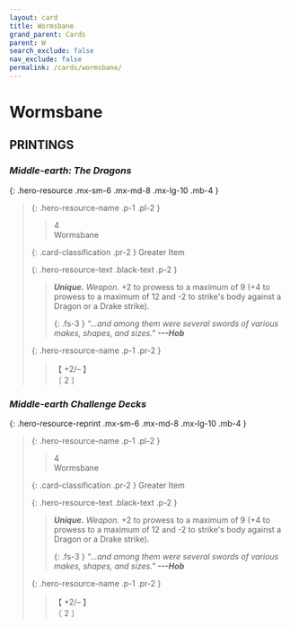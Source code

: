 ```yaml
---
layout: card
title: Wormsbane
grand_parent: Cards
parent: W
search_exclude: false
nav_exclude: false
permalink: /cards/wormsbane/
---
```


# Wormsbane


## PRINTINGS


### _Middle-earth: The Dragons_

{: .hero-resource .mx-sm-6 .mx-md-8 .mx-lg-10 .mb-4 }
> {: .hero-resource-name .p-1 .pl-2 }
> > <div class="card-mp">4</div>
> > <div class="card-name">Wormsbane</div>
>
> {: .card-classification .pr-2 }
> Greater Item
>
> {: .hero-resource-text .black-text .p-2 }
> > _**Unique.**_ _Weapon._ +2 to prowess to a maximum of 9 (+4 to prowess to a maximum of 12 and -2 to strike's body against a Dragon or a Drake strike). 
> > 
> > {: .fs-3 } 
> > _“...and among them were several swords of various makes, shapes, and sizes."_ ***---&#65279;Hob*** 
> 
> {: .hero-resource-name .p-1 .pr-2 }
> > <div class="card-shield">【 +2/&ndash; 】</div>
> > <div class="card-corruption">〔 2 〕</div>

### _Middle-earth Challenge Decks_

{: .hero-resource-reprint .mx-sm-6 .mx-md-8 .mx-lg-10 .mb-4 }
> {: .hero-resource-name .p-1 .pl-2 }
> > <div class="card-mp">4</div>
> > <div class="card-name">Wormsbane</div>
>
> {: .card-classification .pr-2 }
> Greater Item
>
> {: .hero-resource-text .black-text .p-2 }
> > _**Unique.**_ _Weapon._ +2 to prowess to a maximum of 9 (+4 to prowess to a maximum of 12 and -2 to strike's body against a Dragon or a Drake strike). 
> > 
> > {: .fs-3 } 
> > _“...and among them were several swords of various makes, shapes, and sizes."_ ***---&#65279;Hob*** 
> 
> {: .hero-resource-name .p-1 .pr-2 }
> > <div class="card-shield">【 +2/&ndash; 】</div>
> > <div class="card-corruption">〔 2 〕</div>
